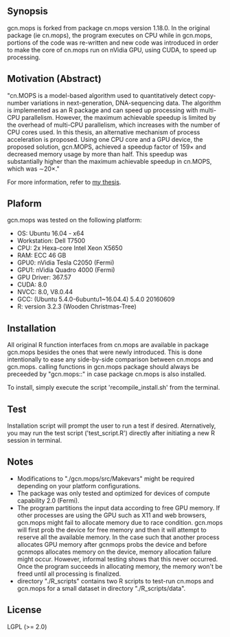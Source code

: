 ## Synopsis
gcn.mops is forked from package cn.mops version 1.18.0. In the original package (ie cn.mops), the program executes on CPU while in gcn.mops, portions of the code was re-written and new code was introduced in order to make the core of cn.mops run on nVidia GPU, using CUDA, to speed up processing.

## Motivation (Abstract)
"cn.MOPS is a model-based algorithm used to quantitatively detect copy-number variations in next-generation, DNA-sequencing data. The algorithm is implemented as an R package and can speed up processing with multi-CPU parallelism. However, the maximum achievable speedup is limited by the overhead of multi-CPU parallelism, which increases with the number of CPU cores used. In this thesis, an alternative mechanism of process acceleration is proposed. Using one CPU core and a GPU device, the proposed solution, gcn.MOPS, achieved a speedup factor of 159× and decreased memory usage by more than half. This speedup was substantially higher than the maximum achievable speedup in cn.MOPS, which was ∼20×."

For more information, refer to [my thesis](https://dspace.library.uvic.ca//handle/1828/8286).

## Plaform
gcn.mops was tested on the following platform:
* OS: Ubuntu 16.04 - x64
* Workstation: Dell T7500
* CPU: 2x Hexa-core Intel Xeon X5650
* RAM: ECC 46 GB
* GPU0: nVidia Tesla C2050 (Fermi)
* GPU1: nVidia Quadro 4000 (Fermi)
* GPU Driver: 367.57
* CUDA: 8.0
* NVCC: 8.0, V8.0.44
* GCC: (Ubuntu 5.4.0-6ubuntu1~16.04.4) 5.4.0 20160609
* R: version 3.2.3 (Wooden Christmas-Tree)

## Installation
All original R function interfaces from cn.mops are available in package gcn.mops besides the ones that were newly introduced. This is done intentionally to ease any side-by-side comparison between cn.mops and gcn.mops. calling functions in gcn.mops package should always be preceeded by "gcn.mops::" in case package cn.mops is also installed.

To install, simply execute the script 'recompile_install.sh' from the terminal.

## Test
Installation script will prompt the user to run a test if desired. Aternatively, you may run the test script ('test_script.R') directly after initiating a new R session in terminal.

## Notes
* Modifications to "./gcn.mops/src/Makevars" might be required depending on your platform configurations.
* The package was only tested and optimized for devices of compute capability 2.0 (Fermi).
* The program partitions the input data according to free GPU memory. If other processes are using the GPU such as X11 and web browsers, gcn.mops might fail to allocate memory due to race condition.  gcn.mops will first prob the device for free memory and then it will attempt to reserve all the available memory. In the case such that another process allocates GPU memory after gcnmops probs the device and before gcnmops allocates memory on the device, memory allocation failure might occur. However, informal testing shows that this never occurred. Once the program succeeds in allocating memory, the memory won't be freed until all processing is finalized.
* directory "./R\_scripts" contains two R scripts to test-run cn.mops and gcn.mops for a small dataset in directory "./R\_scripts/data".

## License
LGPL (>= 2.0)
